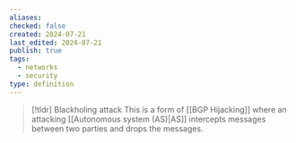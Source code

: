 ```yaml
---
aliases: 
checked: false
created: 2024-07-21
last_edited: 2024-07-21
publish: true
tags:
  - networks
  - security
type: definition
---
```

>[!tldr] Blackholing attack
>This is a form of [[BGP Hijacking]] where an attacking [[Autonomous system (AS)|AS]] intercepts messages between two parties and drops the messages. 

